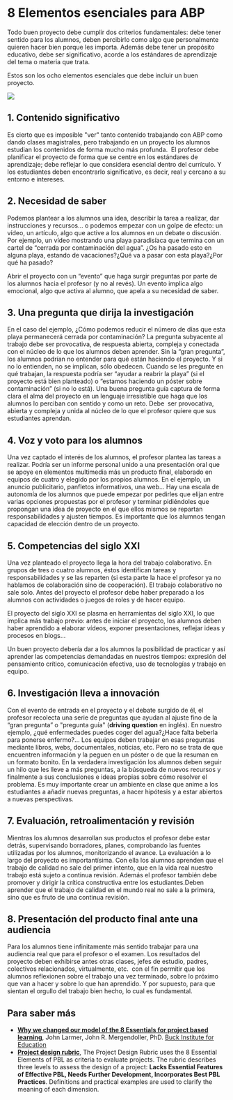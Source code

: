 
# 8 Elementos esenciales para ABP

Todo buen proyecto debe cumplir dos criterios fundamentales: debe tener sentido para los alumnos, deben percibirlo como algo que personalmente quieren hacer bien porque les importa. Además debe tener un propósito educativo, debe ser significativo, acorde a los estándares de aprendizaje del tema o materia que trata. 

Estos son los ocho elementos esenciales que debe incluir un buen proyecto.

![](https://github.com/catedu/abp/blob/master/img/infografia-8-essentials.jpg)



## 1. Contenido significativo

Es cierto que es imposible "ver" tanto contenido trabajando con ABP como dando clases magistrales, pero trabajando en un proyecto los alumnos estudian los contenidos de forma mucho más profunda.  El profesor debe planificar el proyecto de forma que se centre en los estándares de aprendizaje; debe reflejar lo que considera esencial dentro del currículo. Y los estudiantes deben encontrarlo significativo, es decir, real y cercano a su entorno e intereses.

## 2. Necesidad de saber

Podemos plantear a los alumnos una idea, describir la tarea a realizar, dar instrucciones y recursos… o podemos empezar con un golpe de efecto: un vídeo, un artículo, algo que active a los alumnos en un debate o discusión. Por ejemplo, un vídeo mostrando una playa paradisíaca que termina con un cartel de “cerrada por contaminación del agua”. ¿Os ha pasado esto en alguna playa, estando de vacaciones?¿Qué va a pasar con esta playa?¿Por qué ha pasado?

Abrir el proyecto con un “evento” que haga surgir preguntas por parte de los alumnos hacia el profesor (y no al revés). Un evento implica algo emocional, algo que activa al alumno, que apela a su necesidad de saber.

## 3. Una pregunta que dirija la investigación

En el caso del ejemplo, ¿Cómo podemos reducir el número de días que esta playa permanecerá cerrada por contaminación? La pregunta subyacente al trabajo debe ser provocativa, de respuesta abierta, compleja y conectada con el núcleo de lo que los alumnos deben aprender. Sin la “gran pregunta”, los alumnos podrían no entender para qué están haciendo el proyecto. Y si no lo entienden, no se implican, sólo obedecen. Cuando se les pregunte en qué trabajan, la respuesta podría ser “ayudar a reabrir la playa” (si el proyecto está bien planteado) o “estamos haciendo un póster sobre contaminación” (si no lo está). Una buena pregunta guía captura de forma clara el alma del proyecto en un lenguaje irresistible que haga que los alumnos lo perciban con sentido y como un reto. Debe  ser provocativa, abierta y compleja y unida al núcleo de lo que el profesor quiere que sus estudiantes aprendan. 

## 4. Voz y voto para los alumnos

Una vez captado el interés de los alumnos, el profesor plantea las tareas a realizar. Podría ser un informe personal unido a una presentación oral que se apoye en elementos multimedia más un producto final, elaborado en equipos de cuatro y elegido por los propios alumnos. En el ejemplo, un anuncio publicitario, panfletos informativos, una web... Hay una escala de autonomía de los alumnos que puede empezar por pedirles que elijan entre varias opciones propuestas por el profesor y terminar pidiéndoles que propongan una idea de proyecto en el que ellos mismos se repartan responsabilidades y ajusten tiempos. Es importante que los alumnos tengan capacidad de elección dentro de un proyecto.

## 5. Competencias del siglo XXI

Una vez planteado el proyecto llega la hora del trabajo colaborativo. En grupos de tres o cuatro alumnos, éstos identifican tareas y responsabilidades y se las reparten (si esta parte la hace el profesor ya no hablamos de colaboración sino de cooperación). El trabajo colaborativo no sale solo. Antes del proyecto el profesor debe haber preparado a los alumnos con actividades o juegos de roles y de hacer equipo.

El proyecto del siglo XXI se plasma en herramientas del siglo XXI, lo que implica más trabajo previo: antes de iniciar el proyecto, los alumnos deben haber aprendido a elaborar vídeos, exponer presentaciones, reflejar ideas y procesos en blogs…

Un buen proyecto debería dar a los alumnos la posibilidad de practicar y así aprender las competencias demandadas en nuestros tiempos: expresión del pensamiento crítico, comunicación efectiva, uso de tecnologías y trabajo en equipo.

## 6. Investigación lleva a innovación

Con el evento de entrada en el proyecto y el debate surgido de él, el profesor recolecta una serie de preguntas que ayudan al ajuste fino de la “gran pregunta” o "pregunta guía" (**driving question** en inglés). En nuestro ejemplo, ¿qué enfermedades puedes coger del agua?¿Hace falta beberla para ponerse enfermo?… Los equipos deben trabajar en esas preguntas mediante libros, webs, documentales, noticias, etc. Pero no se trata de que encuentren información y la peguen en un póster o de que la resuman en un formato bonito. En la verdadera investigación los alumnos deben seguir un hilo que les lleve a más preguntas, a la búsqueda de nuevos recursos y finalmente a sus conclusiones e ideas propias sobre cómo resolver el problema. Es muy importante crear un ambiente en clase que anime a los estudiantes a añadir nuevas preguntas, a hacer hipótesis y a estar abiertos a nuevas perspectivas.

## 7. Evaluación, retroalimentación y revisión

Mientras los alumnos desarrollan sus productos el profesor debe estar detrás, supervisando borradores, planes, comprobando las fuentes utilizadas por los alumnos, monitorizando el avance. La evaluación a lo largo del proyecto es importantísima. Con ella los alumnos aprenden que el trabajo de calidad no sale del primer intento, que en la vida real nuestro trabajo está sujeto a continua revisión. Además el profesor también debe promover y dirigir la crítica constructiva entre los estudiantes.Deben aprender que el trabajo de calidad en el mundo real no sale a la primera, sino que es fruto de una continua revisión.

## 8. Presentación del producto final ante una audiencia

Para los alumnos tiene infinitamente más sentido trabajar para una audiencia real que para el profesor o el examen. Los resultados del proyecto deben exhibirse antes otras clases, jefes de estudio, padres, colectivos relacionados, virtualmente, etc.  con el fin permitir que los alumnos reflexionen sobre el trabajo una vez terminado, sobre lo próximo que van a hacer y sobre lo que han aprendido. Y por supuesto, para que sientan el orgullo del trabajo bien hecho, lo cual es fundamental.

## Para saber más

- [**Why we changed our model of the 8 Essentials for project based learning**](http://bie.org/object/document/why_we_changed_our_model_of_the_8_essential_elements_of_pbl), John Larmer, John R. Mergendoller, PhD. [Buck Institute for Education](http://bie.org/)
- **[Project design rubric](http://bie.org/object/document/project_design_rubric)**, The Project Design Rubric uses the 8 Essential Elements of PBL as criteria to evaluate projects. The rubric describes three levels to assess the design of a project: **Lacks Essential Features of Effective PBL, Needs Further Development, Incorporates Best PBL Practices**. Definitions and practical examples are used to clarify the meaning of each dimension.


